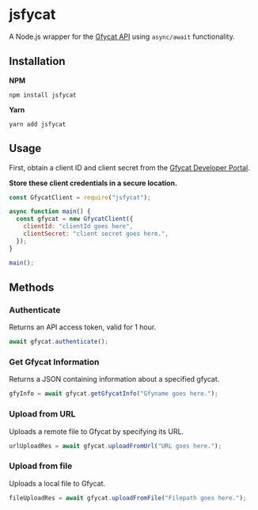 # jsfycat

A Node.js wrapper for the [Gfycat API](https://developers.gfycat.com/) using `async/await` functionality.

## Installation

**NPM**

```
npm install jsfycat
```

**Yarn**

```
yarn add jsfycat
```

## Usage

First, obtain a client ID and client secret from the [Gfycat Developer Portal](https://developers.gfycat.com/signup/#/apiform).

**Store these client credentials in a secure location.**

```js
const GfycatClient = require("jsfycat");

async function main() {
  const gfycat = new GfycatClient({
    clientId: "clientId goes here",
    clientSecret: "client secret goes here.",
  });
}

main();
```

## Methods

### Authenticate

Returns an API access token, valid for 1 hour.

```js
await gfycat.authenticate();
```

### Get Gfycat Information

Returns a JSON containing information about a specified gfycat.

```js
gfyInfo = await gfycat.getGfycatInfo("Gfyname goes here.");
```

### Upload from URL

Uploads a remote file to Gfycat by specifying its URL.

```js
urlUploadRes = await gfycat.uploadFromUrl("URL goes here.");
```

### Upload from file

Uploads a local file to Gfycat.

```js
fileUploadRes = await gfycat.uploadFromFile("Filepath goes here.");
```
